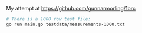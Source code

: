 My attempt at https://github.com/gunnarmorling/1brc


```bash
# There is a 1000 row test file:
go run main.go testdata/measurements-1000.txt
```
